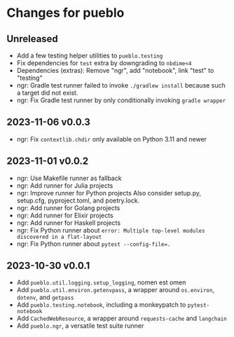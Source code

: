 # Changes for pueblo

## Unreleased
- Add a few testing helper utilities to `pueblo.testing`
- Fix dependencies for `test` extra by downgrading to `nbdime<4`
- Dependencies (extras): Remove "ngr", add "notebook", link "test" to "testing"
- ngr: Gradle test runner failed to invoke `./gradlew install` because such a
  target did not exist.
- ngr: Fix Gradle test runner by only conditionally invoking `gradle wrapper`
 
## 2023-11-06 v0.0.3
- ngr: Fix `contextlib.chdir` only available on Python 3.11 and newer

## 2023-11-01 v0.0.2
- ngr: Use Makefile runner as fallback
- ngr: Add runner for Julia projects
- ngr: Improve runner for Python projects
  Also consider setup.py, setup.cfg, pyproject.toml, and poetry.lock.
- ngr: Add runner for Golang projects
- ngr: Add runner for Elixir projects
- ngr: Add runner for Haskell projects
- ngr: Fix Python runner about `error: Multiple top-level modules discovered in
  a flat-layout`
- ngr: Fix Python runner about `pytest --config-file=.`

## 2023-10-30 v0.0.1
- Add `pueblo.util.logging.setup_logging`, nomen est omen
- Add `pueblo.util.environ.getenvpass`, a wrapper around `os.environ`,
  `dotenv`, and `getpass`
- Add `pueblo.testing.notebook`, including a monkeypatch to `pytest-notebook`
- Add `CachedWebResource`, a wrapper around `requests-cache` and `langchain`
- Add `pueblo.ngr`, a versatile test suite runner
